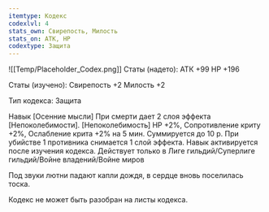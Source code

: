 ```yaml
---
itemtype: Кодекс
codexlvl: 4
stats_own: Свирепость, Милость
stats_on: АТК, HP
codextype: Защита
---
```

![[Temp/Placeholder_Codex.png]]
Статы (надето):
АТК +99
HP +196

Статы (изучено):
Свирепость +2
Милость +2

Тип кодекса: Защита


Навык
[Осенние мысли]
При смерти дает 2 слоя эффекта [Непоколебимости].
[Непоколебимость] HP +2%, Сопротивление криту +2%, Ослабление крита +2% на 5 мин. Суммируется до 10 р. При убийстве 1 противника снимается 1 слой эффекта.
Навык активируется после изучения кодекса. Действует только в Лиге гильдий/Суперлиге гильдий/Войне владений/Войне миров

Под звуки лютни падают капли дождя, в сердце вновь поселилась тоска.

Кодекс не может быть разобран на листы кодекса.

